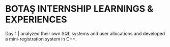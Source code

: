 # BOTAŞ INTERNSHIP LEARNINGS & EXPERIENCES

Day 1 |  analyzed their own SQL systems and user allocations and developed a mini-registration system in C++.
